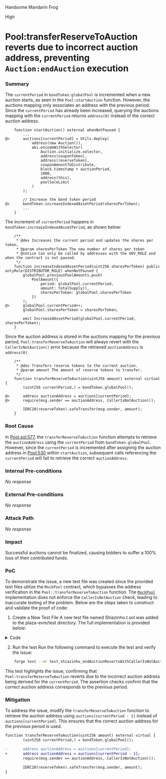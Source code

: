 Handsome Mandarin Frog

High

# Pool:transferReserveToAuction reverts due to incorrect auction address, preventing `Auction:endAuction` execution

### Summary

The `currentPeriod` in `bondToken:globalPool` is incremented when a new auction starts, as seen in the `Pool:startAuction` function. However, the auctions mapping only associates an address with the previous period. Since the `currentPeriod` has already been increased, querying the auctions mapping with the `currentPeriod` returns `address(0)` instead of the correct auction address.

```solidity
    function startAuction() external whenNotPaused {
        ...
@>      auctions[currentPeriod] = Utils.deploy(
            address(new Auction()),
            abi.encodeWithSelector(
                Auction.initialize.selector,
                address(couponToken),
                address(reserveToken),
                couponAmountToDistribute,
                block.timestamp + auctionPeriod,
                1000,
                address(this),
                poolSaleLimit
            )
        );

        // Increase the bond token period
@>      bondToken.increaseIndexedAssetPeriod(sharesPerToken);
        ...
    }
```

The increment of `currentPeriod` happens in `bondToken:increaseIndexedAssetPeriod`, as shown below:

```solidity
    /**
     * @dev Increases the current period and updates the shares per token.
     * @param sharesPerToken The new number of shares per token
     * @notice Can only be called by addresses with the GOV_ROLE and when the contract is not paused.
     */
    function increaseIndexedAssetPeriod(uint256 sharesPerToken) public onlyRole(DISTRIBUTOR_ROLE) whenNotPaused {
        globalPool.previousPoolAmounts.push(
            PoolAmount({
                period: globalPool.currentPeriod,
                amount: totalSupply(),
                sharesPerToken: globalPool.sharesPerToken
            })
        );
@>      globalPool.currentPeriod++;
        globalPool.sharesPerToken = sharesPerToken;

        emit IncreasedAssetPeriod(globalPool.currentPeriod, sharesPerToken);
    }
```

Since the auction address is stored in the auctions mapping for the previous period, `Pool:transferReserveToAuction` will always revert with the `CallerIsNotAuction()` error because the retrieved `auctionAddress` is `address(0)`.

```solidity
    /**
     * @dev Transfers reserve tokens to the current auction.
     * @param amount The amount of reserve tokens to transfer.
     */
    function transferReserveToAuction(uint256 amount) external virtual {
        (uint256 currentPeriod,) = bondToken.globalPool();

@>      address auctionAddress = auctions[currentPeriod];
@>      require(msg.sender == auctionAddress, CallerIsNotAuction());

        IERC20(reserveToken).safeTransfer(msg.sender, amount);
    }
```

### Root Cause

In [Pool.sol:577](https://github.com/sherlock-audit/2024-12-plaza-finance/blob/main/plaza-evm/src/Pool.sol#L577), the `transferReserveToAuction` function attempts to retrieve the `auctionAddress` using the `currentPeriod` from `bondToken.globalPool`. However, since the `currentPeriod` is incremented after assigning the auction address in [Pool:530](https://github.com/sherlock-audit/2024-12-plaza-finance/blob/main/plaza-evm/src/Pool.sol#L530) within `startAuction`, subsequent calls referencing the `currentPeriod` will fail to retrieve the correct `auctionAddress`.

### Internal Pre-conditions

_No response_

### External Pre-conditions

_No response_

### Attack Path

_No response_

### Impact

Successful auctions cannot be finalized, causing bidders to suffer a 100% loss of their contributed funds.

### PoC

To demonstrate the issue, a new test file was created since the provided test files utilize the `MockPool` contract, which bypasses the address verification in the `Pool::transferReserveToAuction` function. The [`MockPool`](https://github.com/sherlock-audit/2024-12-plaza-finance/blob/main/plaza-evm/test/mocks/MockPool.sol#L18) implementation does not enforce the `CallerIsNotAuction` check, leading to inaccurate testing of the problem. Below are the steps taken to construct and validate the proof of code:

1. Create a New Test File
   A new test file named Shiazinho.t.sol was added to the plaza-evm/test directory. The full implementation is provided below:

<details>
<summary>Code</summary>

```solidity
// SPDX-License-Identifier: UNLICENSED
pragma solidity ^0.8.13;

import {Test, console, console2} from "forge-std/Test.sol";

import {Pool} from "../src/Pool.sol";
import {Token} from "./mocks/Token.sol";
import {Utils} from "../src/lib/Utils.sol";
import {Auction} from "../src/Auction.sol";
import {MockPool} from "./mocks/MockPool.sol";
import {BondToken} from "../src/BondToken.sol";
import {PoolFactory} from "../src/PoolFactory.sol";
import {Distributor} from "../src/Distributor.sol";
import {OracleFeeds} from "../src/OracleFeeds.sol";
import {LeverageToken} from "../src/LeverageToken.sol";
import {Deployer} from "../src/utils/Deployer.sol";
import {IERC20} from "@openzeppelin/contracts/token/ERC20/IERC20.sol";
import {UpgradeableBeacon} from "@openzeppelin/contracts/proxy/beacon/UpgradeableBeacon.sol";
import {PausableUpgradeable} from "@openzeppelin/contracts-upgradeable/utils/PausableUpgradeable.sol";

contract ShiazinhoTest is Test {
PoolFactory poolFactory;
Token usdc;
Token weth;

    address governance = address(0x4);
    address securityCouncil = address(0x5);

    address user = makeAddr("user");

    address pool;

    function setUp() public {
        usdc = new Token("USDC", "USDC", false);
        weth = new Token("WETH", "WETH", false);

        pool = createPool(address(weth), address(usdc));
    }

    function createPool(address reserve, address coupon) public returns (address) {
        vm.startPrank(governance);
        address deployer = address(new Deployer());
        address oracleFeeds = address(new OracleFeeds());

        address poolBeacon = address(new UpgradeableBeacon(address(new Pool()), governance));
        address bondBeacon = address(new UpgradeableBeacon(address(new BondToken()), governance));
        address levBeacon = address(new UpgradeableBeacon(address(new LeverageToken()), governance));
        address distributorBeacon = address(new UpgradeableBeacon(address(new Distributor()), governance));

        poolFactory = PoolFactory(
            Utils.deploy(
                address(new PoolFactory()),
                abi.encodeCall(
                    PoolFactory.initialize,
                    (governance, deployer, oracleFeeds, poolBeacon, bondBeacon, levBeacon, distributorBeacon)
                )
            )
        );

        PoolFactory.PoolParams memory params;
        params.fee = 5e4;
        params.reserveToken = reserve;
        params.sharesPerToken = 2500000;
        params.distributionPeriod = 90 days;
        params.couponToken = coupon;

        poolFactory.grantRole(poolFactory.GOV_ROLE(), governance);
        poolFactory.grantRole(poolFactory.POOL_ROLE(), governance);
        poolFactory.grantRole(poolFactory.SECURITY_COUNCIL_ROLE(), securityCouncil);

        Token(reserve).mint(governance, 500e18);
        Token(reserve).approve(address(poolFactory), 500e18);

        return
            poolFactory.createPool(params, 500e18, 1e13, 1e13, "Bond ETH", "bondETH", "Leverage ETH", "levETH", false);
    }

    function createAuction(address _pool) public returns (address) {
        Pool(_pool).startAuction();

        (uint256 currentPeriod,) = Pool(_pool).bondToken().globalPool();
        address _auction = Pool(_pool).auctions(currentPeriod - 1);

        return _auction;
    }

    function test_shiazinho_endAuctionRevertsWithCallerIsNotAuction() public {
        address[] memory bidders = new address[](10);

        for (uint256 i = 0; i < 10; i++) {
            bidders[i] = address(uint160(i + 11));
        }

        vm.startPrank(governance);
        Pool(pool).setAuctionPeriod(10 days);
        vm.stopPrank();

        vm.warp(90 days + 2);

        Pool(pool).startAuction();
        (uint256 currentPeriod,) = Pool(pool).bondToken().globalPool();
        address auction = Pool(pool).auctions(currentPeriod - 1);

        uint256 totalBuyCouponAmount = Auction(auction).totalBuyCouponAmount();
        uint256 buyAmount = totalBuyCouponAmount / 10;

        uint256 poolReservers = weth.balanceOf(pool);
        uint256 sellAmount = ((poolReservers * 89) / 100) / 10;

        for (uint256 i = 0; i < 10; i++) {
            vm.startPrank(bidders[i]);
            usdc.mint(bidders[i], buyAmount);
            usdc.approve(address(auction), buyAmount);
            Auction(auction).bid(sellAmount, buyAmount);
            vm.stopPrank();
        }

        vm.warp(block.timestamp + 10 days);
        vm.expectRevert(Pool.CallerIsNotAuction.selector);
        Auction(auction).endAuction();

        address auctionForCurrentPeriod = Pool(pool).auctions(currentPeriod);
        assertEq(auctionForCurrentPeriod, address(0));

        uint256 previousPeriod = currentPeriod - 1;
        address auctionForPreviousPeriod = Pool(pool).auctions(previousPeriod);
        assertEq(auctionForPreviousPeriod, auction);
    }

}
```

</details>

2. Run the test
   Run the following command to execute the test and verify the issue:

```bash
	forge test --mt test_shiazinho_endAuctionRevertsWithCallerIsNotAuction -vvvv
```

This test highlights the issue, confirming that `Pool:transferReserveToAuction` reverts due to the incorrect auction address being derived for the `currentPeriod`. The assertion checks confirm that the correct auction address corresponds to the previous period.

### Mitigation

To address the issue, modify the `transferReserveToAuction` function to retrieve the auction address using `auctions[currentPeriod - 1]` instead of `auctions[currentPeriod]`. This ensures that the correct auction address for the previous period is used.

```diff
function transferReserveToAuction(uint256 amount) external virtual {
        (uint256 currentPeriod,) = bondToken.globalPool();

-       address auctionAddress = auctions[currentPeriod];
+       address auctionAddress = auctions[currentPeriod - 1];
        require(msg.sender == auctionAddress, CallerIsNotAuction());

        IERC20(reserveToken).safeTransfer(msg.sender, amount);
}
```